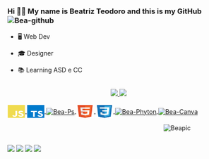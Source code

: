 ### Hi 👋🏻 My name is Beatriz Teodoro and this is my GitHub <img align="center" alt="Bea-github" height="30" width="40" src="https://cdn.jsdelivr.net/gh/devicons/devicon/icons/github/github-original.svg">

- 🖥️ Web Dev
- 🎓 Designer
- 📚 Learning ASD e CC

  ##

<div align="center">
  <a href="https://github.com/beateodoro">
  <img height="180em" src="https://github-readme-stats.vercel.app/api?username=beateodoro&show_icons=true&theme=radical&include_all_commits=true&count_private=true"/>
  <img height="180em" src="https://github-readme-stats.vercel.app/api/top-langs/?username=beateodoro&layout=compact&langs_count=7&theme=radical"/>
</div>
<div style="display: inline_block"><br>
  <img align="center" alt="Bea-Js" height="30" width="40" src="https://raw.githubusercontent.com/devicons/devicon/master/icons/javascript/javascript-plain.svg">
  <img align="center" alt="Bea-Ts" height="30" width="40" src="https://raw.githubusercontent.com/devicons/devicon/master/icons/typescript/typescript-plain.svg">
  <img align="center" alt="Bea-Ps" height="30" width="40" src="https://cdn.jsdelivr.net/gh/devicons/devicon/icons/photoshop/photoshop-plain.svg">
  <img align="center" alt="Bea-HTML" height="30" width="40" src="https://raw.githubusercontent.com/devicons/devicon/master/icons/html5/html5-original.svg">
  <img align="center" alt="Bea-CSS" height="30" width="40" src="https://raw.githubusercontent.com/devicons/devicon/master/icons/css3/css3-original.svg">
  <img align="center" alt="Bea-Phyton" height="30" width="40" src="https://cdn.jsdelivr.net/gh/devicons/devicon/icons/python/python-original.svg">
  <img align="center" alt="Bea-Canva" height="30" width="40" src="https://cdn.jsdelivr.net/gh/devicons/devicon/icons/canva/canva-original.svg">

  <a href="https://picasion.com/"><img src="https://i.picasion.com/pic92/31c0ee74aa29d020fa846e8912f15f28.gif" align="right" width="150" height="150" border="radius:50px" alt="Beapic" /></a><br /><a href="https://picasion.com/">
</div>

  ##

<div> 
  <a href="https://www.instagram.com/teodorobeatriz" target="_blank"><img src="https://img.shields.io/badge/-Instagram-%23E4405F?style=for-the-badge&logo=instagram&logoColor=white" target="_blank"></a>
  <a href="https://discord.gg/7QbpQyyq" target="_blank"><img src="https://img.shields.io/badge/Discord-7289DA?style=for-the-badge&logo=discord&logoColor=white" target="_blank"></a> 
  <a href = "mailto:b.teodoro@hotmail.com.br"><img src="https://img.shields.io/badge/Microsoft_Outlook-0078D4?style=for-the-badge&logo=microsoft-outlook&logoColor=white" target="_blank"></a>
  <a href="https://www.linkedin.com/in/beatriz-de-araujo-teodoro-001285106/" target="_blank"><img src="https://img.shields.io/badge/-LinkedIn-%230077B5?style=for-the-badge&logo=linkedin&logoColor=white" target="_blank"></a> 

  </div>
